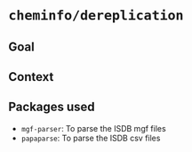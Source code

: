 # `cheminfo/dereplication`

## Goal

## Context

## Packages used

- `mgf-parser`: To parse the ISDB mgf files
- `papaparse`: To parse the ISDB csv files